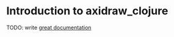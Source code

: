 # Introduction to axidraw_clojure

TODO: write [great documentation](http://jacobian.org/writing/what-to-write/)
